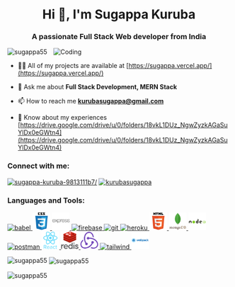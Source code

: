 <h1 align="center">Hi 👋, I'm Sugappa Kuruba</h1>
<h3 align="center">A passionate Full Stack Web developer from India</h3>
<img src="https://cdn.dribbble.com/users/1162077/screenshots/3848914/programmer.gif"  align="right" alt="Coding" width="400"/>


<p align="left"> <img src="https://komarev.com/ghpvc/?username=sugappa55&label=Profile%20views&color=0e75b6&style=flat" alt="sugappa55" /> </p>

- 👨‍💻 All of my projects are available at [https://sugappa.vercel.app/](https://sugappa.vercel.app/)

- 💬 Ask me about **Full Stack Development, MERN Stack**

- 📫 How to reach me **kurubasugappa@gmail.com**

- 📄 Know about my experiences [https://drive.google.com/drive/u/0/folders/18vkL1DUz_NgwZyzkAGaSuYlDx0eGWtn4](https://drive.google.com/drive/u/0/folders/18vkL1DUz_NgwZyzkAGaSuYlDx0eGWtn4)

<h3 align="left">Connect with me:</h3>
<p align="left">
<a href="https://linkedin.com/in/sugappa-kuruba-9813111b7/" target="blank"><img align="center" src="https://raw.githubusercontent.com/rahuldkjain/github-profile-readme-generator/master/src/images/icons/Social/linked-in-alt.svg" alt="sugappa-kuruba-9813111b7/" height="30" width="40" /></a>
<a href="https://www.leetcode.com/kurubasugappa" target="blank"><img align="center" src="https://raw.githubusercontent.com/rahuldkjain/github-profile-readme-generator/master/src/images/icons/Social/leet-code.svg" alt="kurubasugappa" height="30" width="40" /></a>
</p>

<h3 align="left">Languages and Tools:</h3>
<p align="left"> <a href="https://babeljs.io/" target="_blank" rel="noreferrer"> <img src="https://www.vectorlogo.zone/logos/babeljs/babeljs-icon.svg" alt="babel" width="40" height="40"/> </a> <a href="https://www.w3schools.com/css/" target="_blank" rel="noreferrer"> <img src="https://raw.githubusercontent.com/devicons/devicon/master/icons/css3/css3-original-wordmark.svg" alt="css3" width="40" height="40"/> </a> <a href="https://expressjs.com" target="_blank" rel="noreferrer"> <img src="https://raw.githubusercontent.com/devicons/devicon/master/icons/express/express-original-wordmark.svg" alt="express" width="40" height="40"/> </a> <a href="https://firebase.google.com/" target="_blank" rel="noreferrer"> <img src="https://www.vectorlogo.zone/logos/firebase/firebase-icon.svg" alt="firebase" width="40" height="40"/> </a> <a href="https://git-scm.com/" target="_blank" rel="noreferrer"> <img src="https://www.vectorlogo.zone/logos/git-scm/git-scm-icon.svg" alt="git" width="40" height="40"/> </a> <a href="https://heroku.com" target="_blank" rel="noreferrer"> <img src="https://www.vectorlogo.zone/logos/heroku/heroku-icon.svg" alt="heroku" width="40" height="40"/> </a> <a href="https://www.w3.org/html/" target="_blank" rel="noreferrer"> <img src="https://raw.githubusercontent.com/devicons/devicon/master/icons/html5/html5-original-wordmark.svg" alt="html5" width="40" height="40"/> </a> <a href="https://www.mongodb.com/" target="_blank" rel="noreferrer"> <img src="https://raw.githubusercontent.com/devicons/devicon/master/icons/mongodb/mongodb-original-wordmark.svg" alt="mongodb" width="40" height="40"/> </a> <a href="https://nodejs.org" target="_blank" rel="noreferrer"> <img src="https://raw.githubusercontent.com/devicons/devicon/master/icons/nodejs/nodejs-original-wordmark.svg" alt="nodejs" width="40" height="40"/> </a> <a href="https://postman.com" target="_blank" rel="noreferrer"> <img src="https://www.vectorlogo.zone/logos/getpostman/getpostman-icon.svg" alt="postman" width="40" height="40"/> </a> <a href="https://reactjs.org/" target="_blank" rel="noreferrer"> <img src="https://raw.githubusercontent.com/devicons/devicon/master/icons/react/react-original-wordmark.svg" alt="react" width="40" height="40"/> </a> <a href="https://redis.io" target="_blank" rel="noreferrer"> <img src="https://raw.githubusercontent.com/devicons/devicon/master/icons/redis/redis-original-wordmark.svg" alt="redis" width="40" height="40"/> </a> <a href="https://redux.js.org" target="_blank" rel="noreferrer"> <img src="https://raw.githubusercontent.com/devicons/devicon/master/icons/redux/redux-original.svg" alt="redux" width="40" height="40"/> </a> <a href="https://tailwindcss.com/" target="_blank" rel="noreferrer"> <img src="https://www.vectorlogo.zone/logos/tailwindcss/tailwindcss-icon.svg" alt="tailwind" width="40" height="40"/> </a> <a href="https://webpack.js.org" target="_blank" rel="noreferrer"> <img src="https://raw.githubusercontent.com/devicons/devicon/d00d0969292a6569d45b06d3f350f463a0107b0d/icons/webpack/webpack-original-wordmark.svg" alt="webpack" width="40" height="40"/> </a> </p>

<p><img align="left" src="https://github-readme-stats.vercel.app/api/top-langs?username=sugappa55&show_icons=true&locale=en&layout=compact" alt="sugappa55" /></p>

<p>&nbsp;<img align="center" src="https://github-readme-stats.vercel.app/api?username=sugappa55&show_icons=true&locale=en" alt="sugappa55" /></p>

<p><img align="center" src="https://github-readme-streak-stats.herokuapp.com/?user=sugappa55&" alt="sugappa55" /></p>
